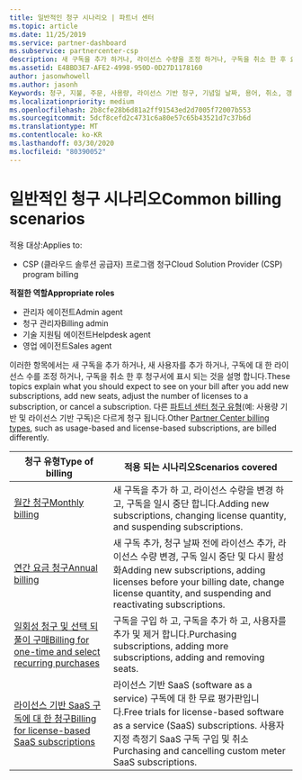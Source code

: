 ```yaml
---
title: 일반적인 청구 시나리오 | 파트너 센터
ms.topic: article
ms.date: 11/25/2019
ms.service: partner-dashboard
ms.subservice: partnercenter-csp
description: 새 구독을 추가 하거나, 라이선스 수량을 조정 하거나, 구독을 취소 한 후 요금 청구를 살펴보세요. 사용량 기반 및 라이선스 기반 구독이 어떻게 다른 지 확인 합니다.
ms.assetid: E4BBD3E7-AFE2-4998-950D-0D27D1178160
author: jasonwhowell
ms.author: jasonh
Keywords: 청구, 지불, 주문, 사용량, 라이선스 기반 청구, 기념일 날짜, 용어, 취소, 갱신, 가격 수식, 조정 파일, 정찰 파일
ms.localizationpriority: medium
ms.openlocfilehash: 2b8cfe28b6d81a2ff91543ed2d7005f72007b553
ms.sourcegitcommit: 5dcf8cefd2c4731c6a80e57c65b43521d7c37b6d
ms.translationtype: MT
ms.contentlocale: ko-KR
ms.lasthandoff: 03/30/2020
ms.locfileid: "80390052"
---
```

# <a name="common-billing-scenarios"></a><span data-ttu-id="7e9f1-105">일반적인 청구 시나리오</span><span class="sxs-lookup"><span data-stu-id="7e9f1-105">Common billing scenarios</span></span>

<span data-ttu-id="7e9f1-106">적용 대상:</span><span class="sxs-lookup"><span data-stu-id="7e9f1-106">Applies to:</span></span>

- <span data-ttu-id="7e9f1-107">CSP (클라우드 솔루션 공급자) 프로그램 청구</span><span class="sxs-lookup"><span data-stu-id="7e9f1-107">Cloud Solution Provider (CSP) program billing</span></span>

<span data-ttu-id="7e9f1-108">**적절한 역할**</span><span class="sxs-lookup"><span data-stu-id="7e9f1-108">**Appropriate roles**</span></span>

- <span data-ttu-id="7e9f1-109">관리자 에이전트</span><span class="sxs-lookup"><span data-stu-id="7e9f1-109">Admin agent</span></span>
- <span data-ttu-id="7e9f1-110">청구 관리자</span><span class="sxs-lookup"><span data-stu-id="7e9f1-110">Billing admin</span></span>
- <span data-ttu-id="7e9f1-111">기술 지원팀 에이전트</span><span class="sxs-lookup"><span data-stu-id="7e9f1-111">Helpdesk agent</span></span>
- <span data-ttu-id="7e9f1-112">영업 에이전트</span><span class="sxs-lookup"><span data-stu-id="7e9f1-112">Sales agent</span></span>

<span data-ttu-id="7e9f1-113">이러한 항목에서는 새 구독을 추가 하거나, 새 사용자를 추가 하거나, 구독에 대 한 라이선스 수를 조정 하거나, 구독을 취소 한 후 청구서에 표시 되는 것을 설명 합니다.</span><span class="sxs-lookup"><span data-stu-id="7e9f1-113">These topics explain what you should expect to see on your bill after you add new subscriptions, add new seats, adjust the number of licenses to a subscription, or cancel a subscription.</span></span> <span data-ttu-id="7e9f1-114">다른 [파트너 센터 청구 유형](billing-different-types.md)(예: 사용량 기반 및 라이선스 기반 구독)은 다르게 청구 됩니다.</span><span class="sxs-lookup"><span data-stu-id="7e9f1-114">Other [Partner Center billing types](billing-different-types.md), such as usage-based and license-based subscriptions, are billed differently.</span></span>

| <span data-ttu-id="7e9f1-115">청구 유형</span><span class="sxs-lookup"><span data-stu-id="7e9f1-115">Type of billing</span></span> | <span data-ttu-id="7e9f1-116">적용 되는 시나리오</span><span class="sxs-lookup"><span data-stu-id="7e9f1-116">Scenarios covered</span></span> |
| --------------- | ----------------- |
| [<span data-ttu-id="7e9f1-117">월간 청구</span><span class="sxs-lookup"><span data-stu-id="7e9f1-117">Monthly billing</span></span>](common-billing-scenarios-monthly.md) | <span data-ttu-id="7e9f1-118">새 구독을 추가 하 고, 라이선스 수량을 변경 하 고, 구독을 일시 중단 합니다.</span><span class="sxs-lookup"><span data-stu-id="7e9f1-118">Adding new subscriptions, changing license quantity, and suspending subscriptions.</span></span> |
| [<span data-ttu-id="7e9f1-119">연간 요금 청구</span><span class="sxs-lookup"><span data-stu-id="7e9f1-119">Annual billing</span></span>](common-billing-scenarios-annual.md) | <span data-ttu-id="7e9f1-120">새 구독 추가, 청구 날짜 전에 라이선스 추가, 라이선스 수량 변경, 구독 일시 중단 및 다시 활성화</span><span class="sxs-lookup"><span data-stu-id="7e9f1-120">Adding new subscriptions, adding licenses before your billing date, change license quantity, and suspending and reactivating subscriptions.</span></span> |
| [<span data-ttu-id="7e9f1-121">일회성 청구 및 선택 되풀이 구매</span><span class="sxs-lookup"><span data-stu-id="7e9f1-121">Billing for one-time and select recurring purchases</span></span>](common-billing-scenarios-onetime-recurring.md) | <span data-ttu-id="7e9f1-122">구독을 구입 하 고, 구독을 추가 하 고, 사용자를 추가 및 제거 합니다.</span><span class="sxs-lookup"><span data-stu-id="7e9f1-122">Purchasing subscriptions, adding more subscriptions, adding and removing seats.</span></span> |
| [<span data-ttu-id="7e9f1-123">라이선스 기반 SaaS 구독에 대 한 청구</span><span class="sxs-lookup"><span data-stu-id="7e9f1-123">Billing for license-based SaaS subscriptions</span></span>](common-billing-scenarios-saas.md) | <span data-ttu-id="7e9f1-124">라이선스 기반 SaaS (software as a service) 구독에 대 한 무료 평가판입니다.</span><span class="sxs-lookup"><span data-stu-id="7e9f1-124">Free trials for license-based software as a service (SaaS) subscriptions.</span></span> <span data-ttu-id="7e9f1-125">사용자 지정 측정기 SaaS 구독 구입 및 취소</span><span class="sxs-lookup"><span data-stu-id="7e9f1-125">Purchasing and cancelling custom meter SaaS subscriptions.</span></span> |
